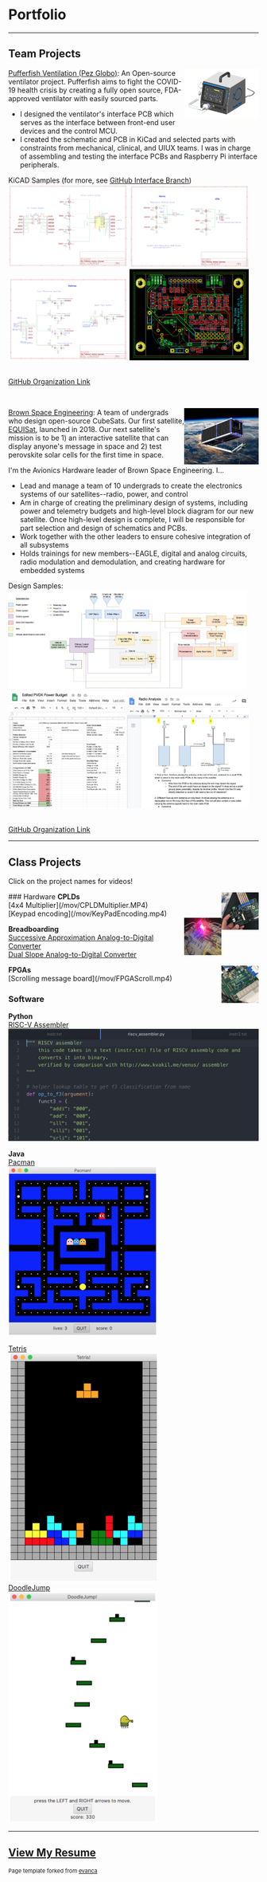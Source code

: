 # Portfolio

---

## Team Projects
<p style = "font-size:10">
<img src="images/PezGlobo.png?raw=true" style="float:right;width:150px;">
<a href="https://pez-globo.org">Pufferfish Ventilation (Pez Globo)</a>: An Open-source ventilator project. Pufferfish aims to fight the COVID-19 health crisis by creating a fully open source, FDA-approved ventilator with easily sourced parts.
    <ul>
        <li>
            I designed the ventilator's interface PCB which serves as the interface between front-end user devices and the control MCU.
        </li>
        <li>
            I created the schematic and PCB in KiCad and selected parts with constraints from mechanical, clinical, and UIUX teams. I was in charge of assembling and testing the interface PCBs and Raspberry Pi interface peripherals.
        </li>
    </ul>
KiCAD Samples (for more, see <a href="https://github.com/pez-globo/pufferfish-electronics/tree/interface">GitHub Interface Branch</a>)
<img src="images/PezGloboConnections.png?raw=true" style="width:240px;">

<img src="images/PezGloboAlarmsLeds.png?raw=true" style="width:240px;">

<img src="images/PezGloboSwitches.png?raw=true" style="width:240px;">

<img src="images/PezGloboInterfacePCB.png?raw=true" style="width:240px;">

<br><a href="https://github.com/pez-globo/">GitHub Organization Link</a>
</p>

<br>

<p style = "font-size:10">
<img src="images/PVDX.png?raw=true" style="float:right;width:150px;">
<a href="https://brownspace.org">Brown Space Engineering</a>: A team of undergrads who design open-source CubeSats. Our first satellite, <a href="https://brownspace.org">EQUISat</a>, launched in 2018. Our next satellite's mission is to be 1) an interactive satellite that can display anyone's message in space and 2) test perovskite solar cells for the first time in space.
</p>
<p>
I'm the Avionics Hardware leader of Brown Space Engineering. I...
    <ul>
        <li>
            Lead and manage a team of 10 undergrads to create the electronics systems of our satellites--radio, power, and control
        </li>
        <li>
            Am in charge of creating the preliminary design of systems, including power and telemetry budgets and high-level block diagram for our new satellite. Once high-level design is complete, I will be responsible for part selection and design of schematics and PCBs.
        </li>
        <li>
            Work together with the other leaders to ensure cohesive integration of all subsystems
        </li>
        <li>
            Holds trainings for new members--EAGLE, digital and analog circuits, radio modulation and demodulation, and creating hardware for embedded systems
        </li>
  </ul>

Design Samples: <br>
<img src="images/BSEBlockDiagram.jpg?raw=true" style="width:480px;">
<img src="images/PVDXPowerBudget.png?raw=true" style="width:235px;">
<img src="images/PVDXRadioAnalysis.png?raw=true" style="width:245px;">

<br><a href="https://github.com/BrownSpaceEngineering">GitHub Organization Link</a>

</p>

---

## Class Projects
Click on the project names for videos!

<img src="images/CPLD.JPG?raw=true" style="float:right;width:75px;">
### Hardware
<b> CPLDs </b> <br>
[4x4 Multiplier](/mov/CPLDMultiplier.MP4) <br>
[Keypad encoding](/mov/KeyPadEncoding.mp4) <br>
<img src="images/Breadboard.JPG?raw=true" style="float:right;width:75px;">

<b> Breadboarding </b> <br>
[Successive Approximation Analog-to-Digital Converter](/mov/ApproxA_DConverter.MP4)<br>
[Dual Slope Analog-to-Digital Converter](/mov/A_DDualSlope.MP4)

<img src="images/FPGA.png?raw=true" style="float:right;width:75px;">
<b> FPGAs </b> <br>
[Scrolling message board](/mov/FPGAScroll.mp4)<br>

### Software
<b> Python </b> <br>
[RISC-V Assembler](/mov/Assembler.mov)
<img src="images/Assembler.png?raw=true">

<b> Java </b> <br>
[Pacman](/mov/Pacman.mov) <br>
<img src="images/Pacman.png" style="width:300px;"><br>

[Tetris](/mov/Tetris.mov)  <br>
<img src="images/Tetris.png" style="width:300px;"> <br>
[DoodleJump](/mov/DoodleJump.mov) <br>
<img src="images/DoodleJump.png" style="width:300px;"> <br>

---
[View My Resume](/pdf/Resume.pdf)
---
<p style="font-size:11px">Page template forked from <a href="https://github.com/evanca/quick-portfolio">evanca</a></p>
<!-- Remove above link if you don't want to attibute -->
